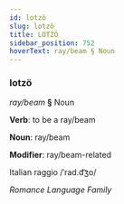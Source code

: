 ```yaml
---
id: lotzö
slug: lotzö
title: LOTZÖ
sidebar_position: 752
hoverText: ray/beam § Noun
---
```


### lotzö

*ray/beam* **§** Noun

**Verb**: to be a ray/beam

**Noun**: ray/beam

**Modifier**: ray/beam-related

Italian raggio /ˈrad.d͡ʒo/

*Romance Language Family*